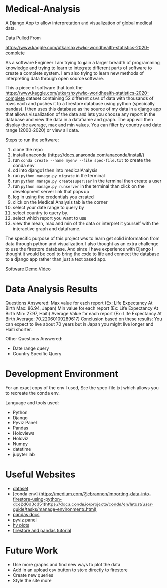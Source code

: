 # Medical-Analysis
A Django App to allow interpretation and visualization of global medical data.

Data Pulled From

https://www.kaggle.com/utkarshxy/who-worldhealth-statistics-2020-complete

As a software Engineer I am trying to gain a larger breadth of programming knowledge and trying to learn to integrate different parts of software to create a complete system. I am also trying to learn new methods of interpreting data through open source software.

This a piece of software that took the https://www.kaggle.com/utkarshxy/who-worldhealth-statistics-2020-complete dataset containing 52 different csvs of data with thousands of rows each and pushes it to a firestore database using python (specically pandas). I then uses this database as the source of my data in a django app that allows visualization of the data and lets you choose any report in the database and view the data in a dataframe and graph. The app will then display the average, max and min values. You can filter by country and date range (2000-2020) or view all data.

Steps to run the software:
1. clone the repo
2. install anaconda (https://docs.anaconda.com/anaconda/install/)
3. run `conda create --name myenv --file spec-file.txt` to create the conda env
4. cd into django1 then into medicalAnalysis
5. run `python manage.py migrate` in the terminal
6. run `python manage.py createsuperuser` in the terminal then create a user
7. run `python manage.py runserver` in the terminal than click on the development server link that pops up
8. log in using the credentials you created
9. click on the Medical Analysis tab in the corner
10. select your date range to query by
11. select country to query by.
12. select which report you want to use
13. view the mean, max and min of the data or interpret it yourself with the interactive graph and dataframe.

The specific purpose of this project was to learn get solid information from data through python and visualization. I also thought as an extra challenge to use the firestore database. And since I have experience with Django I thought it would be cool to bring the code to life and connect the database to a django app rather than just a text based app.

[Software Demo Video](https://youtu.be/FF7lp5u8-b4)

# Data Analysis Results

Questions Answered:
Max value for each report (Ex: Life Expectancy At Birth Max: 86.94, Japan)
Min value for each report (Ex: Life Expectancy At Birth Min: 27.97, Haiti)
Average Value for each report (Ex: Life Expectancy At Birth Average: 70.22060109289617)
Conclusion based on these results: You can expect to live about 70 years but in Japan
you might live longer and Haiti shorter.

Other Questions Answered:
- Date range query
- Country Specific Query

# Development Environment

For an exact copy of the env I used, See the spec-file.txt which allows you to recreate the conda env.

Language and tools used:
- Python
- Django
- Pyviz Panel
- Pandas
- Holoviews
- Holoviz
- Numpy
- datetime
- jupyter lab

# Useful Websites

* [dataset](https://www.kaggle.com/utkarshxy/who-worldhealth-statistics-2020-complete)
* [conda env] (https://medium.com/@cbrannen/importing-data-into-firestore-using-python-dce2d6d3cd51(https://docs.conda.io/projects/conda/en/latest/user-guide/tasks/manage-environments.html)
* [pandas docs](https://pandas.pydata.org/docs/)
* [pyviz panel](https://panel.holoviz.org/)
* [hv plots](https://hvplot.holoviz.org/index.html)
* [firestore and pandas tutorial](https://medium.com/@cbrannen/importing-data-into-firestore-using-python-dce2d6d3cd51)

# Future Work

* Use more graphs and find new ways to plot the data
* Add in an upload csv button to store directly to firestore
* Create new queries
* Style the site more

